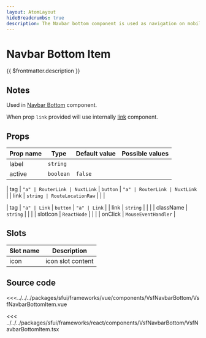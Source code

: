```yaml
---
layout: AtomLayout
hideBreadcrumbs: true
description: The Navbar bottom component is used as navigation on mobile devices. Usually has links to the most common places on a website like homepage.
---
```

# Navbar Bottom Item

{{ $frontmatter.description }}

## Notes

Used in [Navbar Bottom](navbarbottom.html) component.

When prop `link` provided will use internally [link](link.html) component.

## Props

| Prop name | Type      | Default value | Possible values |
| --------- | --------- | ------------- | --------------- |
| label     | `string`  |               |                 |
| active    | `boolean` | `false`       |                 |
<!-- vue -->
| tag       | `"a" | RouterLink | NuxtLink`   | `button`      | `"a" | RouterLink | NuxtLink`   |
| link      | `string | RouteLocationRaw`  |               |                 |
<!-- end vue -->
<!-- react -->
| tag       | `"a" | Link`  | `button`      | `"a" | Link`   |
| link      | `string`  |               |                 |
| className | `string`            |               |                 |
| slotIcon  | `ReactNode`         |               |                 |
| onClick   | `MouseEventHandler` |
<!-- end react -->

<!-- vue -->
## Slots

| Slot name | Description       |
| --------- | ----------------- |
| icon      | icon slot content |
<!-- end vue -->

## Source code

<!-- vue -->
<<<../../../packages/sfui/frameworks/vue/components/VsfNavbarBottom/VsfNavbarBottomItem.vue
<!-- end vue -->
<!-- react -->
<<< ../../../packages/sfui/frameworks/react/components/VsfNavbarBottom/VsfNavbarBottomItem.tsx
<!-- end react -->
